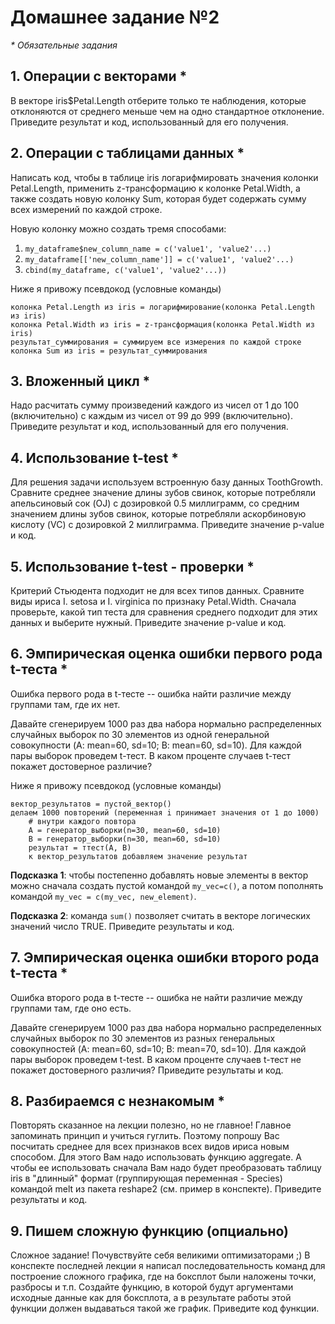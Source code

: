 # Домашнее задание №2

_* Обязательные задания_

## 1. Операции с векторами *

В векторе iris$Petal.Length отберите только те наблюдения, которые отклоняются от среднего меньше чем на одно стандартное отклонение. Приведите результат и код, использованный для его получения.

## 2. Операции с таблицами данных *

Написать код, чтобы в таблице iris логарифмировать значения колонки Petal.Length, применить z-трансформацию к колонке Petal.Width, а также создать новую колонку Sum, которая будет содержать сумму всех измерений по каждой строке.

Новую колонку можно создать тремя способами:

1. `my_dataframe$new_column_name = c('value1', 'value2'...)`
2. `my_dataframe[['new_column_name']] = c('value1', 'value2'...)`
3. `cbind(my_dataframe, c('value1', 'value2'...))`

Ниже я привожу псевдокод (условные команды)

```
колонка Petal.Length из iris = логарифмирование(колонка Petal.Length из iris)
колонка Petal.Width из iris = z-трансформация(колонка Petal.Width из iris)
результат_суммирования = суммируем все измерения по каждой строке
колонка Sum из iris = результат_суммирования 
```

## 3. Вложенный цикл *

Надо расчитать сумму произведений каждого из чисел от 1 до 100 (включительно) с каждым из чисел от 99 до 999 (включительно). Приведите результат и код, использованный для его получения.

## 4. Использование t-test *

Для решения задачи используем встроенную базу данных ToothGrowth. Сравните среднее значение длины зубов свинок, которые потребляли апельсиновый сок (OJ) с дозировкой 0.5 миллиграмм, со средним значением длины зубов свинок, которые потребляли аскорбиновую кислоту (VC) с дозировкой 2 миллиграмма. Приведите значение p-value и код.

## 5. Использование t-test - проверки *

Критерий Стьюдента подходит не для всех типов данных. Сравните виды ириса I. setosa и I. virginica по признаку Petal.Width. Сначала проверьте, какой тип теста для сравнения среднего подходит для этих данных и выберите нужный. Приведите значение p-value и код.

## 6. Эмпирическая оценка ошибки первого рода t-теста *

Ошибка первого рода в t-тесте -- ошибка найти различие между группами там, где их нет. 

Давайте сгенерируем 1000 раз два набора нормально распределенных случайных выборок по 30 элементов из одной генеральной совокупности (A: mean=60, sd=10; B: mean=60, sd=10). Для каждой пары выборок проведем t-тест. В каком проценте случаев t-тест покажет достоверное различие? 

Ниже я привожу псевдокод (условные команды)

```
вектор_результатов = пустой_вектор()
делаем 1000 повторений (переменная i принимает значения от 1 до 1000)
    # внутри каждого повтора
    А = генератор_выборки(n=30, mean=60, sd=10)
    B = генератор_выборки(n=30, mean=60, sd=10)
    результат = ттест(А, В)
    к вектор_результатов добавляем значение результат
```

**Подсказка 1**: чтобы постепенно добавлять новые элементы в вектор можно сначала создать пустой командой `my_vec=c()`, а потом пополнять командой `my_vec = c(my_vec, new_element)`. 

**Подсказка 2**: команда `sum()` позволяет считать в векторе логических значений число TRUE. Приведите результаты и код.

## 7. Эмпирическая оценка ошибки второго рода t-теста *

Ошибка второго рода в t-тесте -- ошибка не найти различие между группами там, где оно есть. 

Давайте сгенерируем 1000 раз два набора нормально распределенных случайных выборок по 30 элементов из разных генеральных совокупностей (A: mean=60, sd=10; B: mean=70, sd=10). Для каждой пары выборок проведем t-test. В каком проценте случаев t-тест не покажет достоверного различия? Приведите результаты и код.

## 8. Разбираемся с незнакомым *

Повторять сказанное на лекции полезно, но не главное! Главное запоминать принцип и учиться гуглить. Поэтому попрошу Вас посчитать среднее для всех признаков всех видов ириса новым способом. Для этого Вам надо использовать функцию aggregate. А чтобы ее использовать сначала Вам надо будет преобразовать таблицу iris в "длинный" формат (группирующая переменная - Species) командой melt из пакета reshape2 (см. пример в конспекте). Приведите результаты и код.

## 9. Пишем сложную функцию (опциально)

Сложное задание! Почувствуйте себя великими оптимизаторами ;) В конспекте последней лекции я написал последовательность команд для построение сложного графика, где на боксплот были наложены точки, разбросы и т.п. Создайте функцию, в которой будут аргументами исходные данные как для боксплота, а в результате работы этой функции должен выдаваться такой же график. Приведите код функции.
